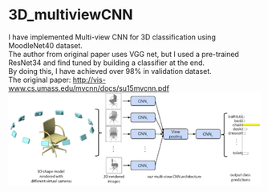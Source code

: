 # 3D_multiviewCNN
I have implemented Multi-view CNN for 3D classification using MoodleNet40 dataset.<br/>
The author from original paper uses VGG net, but I used a pre-trained ResNet34 and find tuned by building a classifier at the end.<br/>
By doing this, I have achieved over 98% in validation dataset.<br/>
The original paper: http://vis-www.cs.umass.edu/mvcnn/docs/su15mvcnn.pdf
![MVCNN arcitecture](mvcnn.png)
